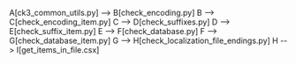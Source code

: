 A[ck3_common_utils.py] --> B[check_encoding.py]
B --> C[check_encoding_item.py]
C --> D[check_suffixes.py]
D --> E[check_suffix_item.py]
E --> F[check_database.py]
F --> G[check_database_item.py]
G --> H[check_localization_file_endings.py]
H --> I[get_items_in_file.csx]
